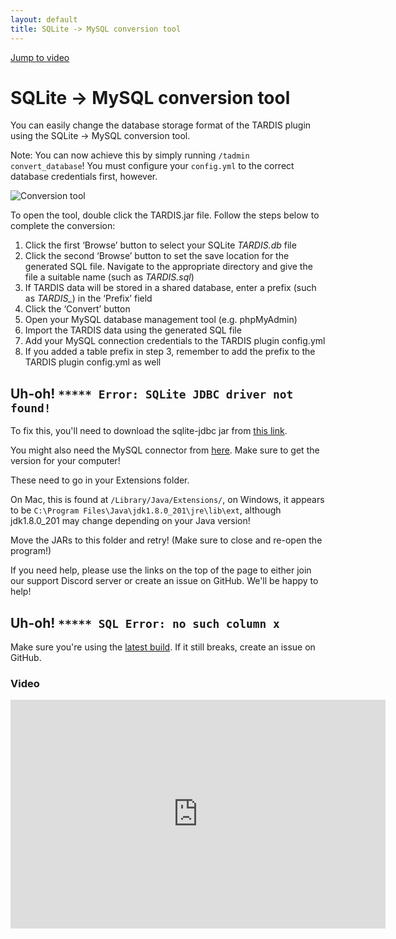 ```yaml
---
layout: default
title: SQLite -> MySQL conversion tool
---
```


[Jump to video](#video)

# SQLite -\> MySQL conversion tool

You can easily change the database storage format of the TARDIS plugin using the SQLite -\> MySQL conversion tool.

Note: You can now achieve this by simply running `/tadmin convert_database`! You must configure your `config.yml` to the
correct database credentials first, however.

![Conversion tool](images/docs/conversion_tool.png)

To open the tool, double click the TARDIS.jar file. Follow the steps below to complete the conversion:

1. Click the first ‘Browse’ button to select your SQLite _TARDIS.db_ file
2. Click the second ‘Browse’ button to set the save location for the generated SQL file. Navigate to the appropriate
   directory and give the file a suitable name (such as _TARDIS.sql_)
3. If TARDIS data will be stored in a shared database, enter a prefix (such as _TARDIS\__) in the ‘Prefix’ field
4. Click the ‘Convert’ button
5. Open your MySQL database management tool (e.g. phpMyAdmin)
6. Import the TARDIS data using the generated SQL file
7. Add your MySQL connection credentials to the TARDIS plugin config.yml
8. If you added a table prefix in step 3, remember to add the prefix to the TARDIS plugin config.yml as well

## Uh-oh! `***** Error: SQLite JDBC driver not found!`

To fix this, you'll need to download the sqlite-jdbc jar
from [this link](https://github.com/xerial/sqlite-jdbc/releases).

You might also need the MySQL connector from [here](https://dev.mysql.com/downloads/connector/j/). Make sure to get the
version for your computer!

These need to go in your Extensions folder.

On Mac, this is found at `/Library/Java/Extensions/`, on Windows, it appears to
be `C:\Program Files\Java\jdk1.8.0_201\jre\lib\ext`, although jdk1.8.0_201 may change depending on your Java version!

Move the JARs to this folder and retry! (Make sure to close and re-open the program!)

If you need help, please use the links on the top of the page to either join our support Discord server or create an
issue on GitHub. We'll be happy to help!

## Uh-oh! `***** SQL Error: no such column x`

Make sure you're using the [latest build](http://tardisjenkins.duckdns.org:8080/job/TARDIS/lastSuccessfulBuild/). If it
still breaks, create an issue on GitHub.

### Video

<iframe src="https://player.vimeo.com/video/139174559" width="600" height="366" frameborder="0" webkitallowfullscreen mozallowfullscreen allowfullscreen></iframe>
